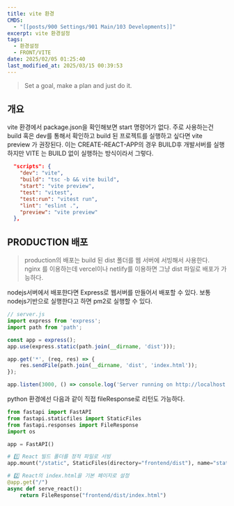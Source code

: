 ```yaml
---
title: vite 환경
CMDS:
  - "[[posts/900 Settings/901 Main/103 Developments]]"
excerpt: vite 환경설정
tags:
  - 환경설정
  - FRONT/VITE
date: 2025/02/05 01:25:40
last_modified_at: 2025/03/15 00:39:53
---
```

> Set a goal, make a plan and just do it.
## 개요
vite 환경에서 package.json을 확인해보면 start 명령어가 없다. 
주로 사용하는건 build 혹은 dev를 통해서 확인하고 build 된 프로젝트를 실행하고 싶다면 vite preview 가 권장된다. 이는 CREATE-REACT-APP의 경우 BUILD후 개발서버를 실행하지만 VITE 는 BUILD 없이 실행하는 방식이라서 그렇다.

```json
  "scripts": {
    "dev": "vite",
    "build": "tsc -b && vite build",
    "start": "vite preview",
    "test": "vitest",
    "test:run": "vitest run",
    "lint": "eslint .",
    "preview": "vite preview"
  },

```

## PRODUCTION 배포
> production의 배포는 build 된 dist 폴더를 웹 서버에 서빙해서 사용한다. nginx 를 이용하는데 vercel이나 netlify를 이용하면 그냥 dist 파일로 배포가 가능하다.


nodejs서버에서 배포한다면 Express로 웹서버를 만들어서 배포할 수 있다.
보통 nodejs기반으로 실행한다고 하면 pm2로 실행할 수 있다.

```js
// server.js
import express from 'express';
import path from 'path';

const app = express();
app.use(express.static(path.join(__dirname, 'dist')));

app.get('*', (req, res) => {
    res.sendFile(path.join(__dirname, 'dist', 'index.html'));
});

app.listen(3000, () => console.log('Server running on http://localhost:3000'));
```


python 환경에선 다음과 같이 직접 fileResponse로 리턴도 가능하다.
```python
from fastapi import FastAPI
from fastapi.staticfiles import StaticFiles
from fastapi.responses import FileResponse
import os

app = FastAPI()

# 1️⃣ React 빌드 폴더를 정적 파일로 서빙
app.mount("/static", StaticFiles(directory="frontend/dist"), name="static")

# 2️⃣ React의 index.html을 기본 페이지로 설정
@app.get("/")
async def serve_react():
    return FileResponse("frontend/dist/index.html")


```